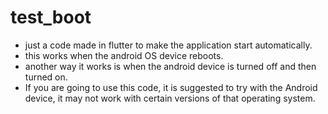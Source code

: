 # test_boot
- just a code made in flutter to make the application start automatically.
- this works when the android OS device reboots.
- another way it works is when the android device is turned off and then turned on.
- If you are going to use this code, it is suggested to try with the Android device, it may not work with certain versions of that operating system.
